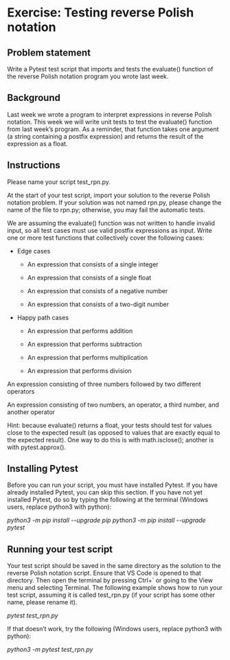# Exercise: Testing reverse Polish notation

## Problem statement<br/>
Write a Pytest test script that imports and tests the evaluate() function of the reverse Polish notation program you wrote last week.

## Background<br/>
Last week we wrote a program to interpret expressions in reverse Polish notation. This week we will write unit tests to test the evaluate() function from last week’s program. As a reminder, that function takes one argument (a string containing a postfix expression) and returns the result of the expression as a float.

## Instructions<br/>
Please name your script test_rpn.py.

At the start of your test script, import your solution to the reverse Polish notation problem. If your solution was not named rpn.py, please change the name of the file to rpn.py; otherwise, you may fail the automatic tests.

We are assuming the evaluate() function was not written to handle invalid input, so all test cases must use valid postfix expressions as input. Write one or more test functions that collectively cover the following cases:

- Edge cases

    * An expression that consists of a single integer

    * An expression that consists of a single float

    * An expression that consists of a negative number

    * An expression that consists of a two-digit number

- Happy path cases

    * An expression that performs addition

    * An expression that performs subtraction

    * An expression that performs multiplication

    * An expression that performs division

An expression consisting of three numbers followed by two different operators

An expression consisting of two numbers, an operator, a third number, and another operator

Hint: because evaluate() returns a float, your tests should test for values close to the expected result (as opposed to values that are exactly equal to the expected result). One way to do this is with math.isclose(); another is with pytest.approx().

## Installing Pytest<br/>
Before you can run your script, you must have installed Pytest. If you have already installed Pytest, you can skip this section. If you have not yet installed Pytest, do so by typing the following at the terminal (Windows users, replace python3 with python):

*python3 -m pip install --upgrade pip*
*python3 -m pip install --upgrade pytest*

## Running your test script<br/>
Your test script should be saved in the same directory as the solution to the reverse Polish notation script. Ensure that VS Code is opened to that directory. Then open the terminal by pressing Ctrl+` or going to the View menu and selecting Terminal. The following example shows how to run your test script, assuming it is called test_rpn.py (if your script has some other name, please rename it).

*pytest test_rpn.py*

If that doesn’t work, try the following (Windows users, replace python3 with python):

*python3 -m pytest test_rpn.py*